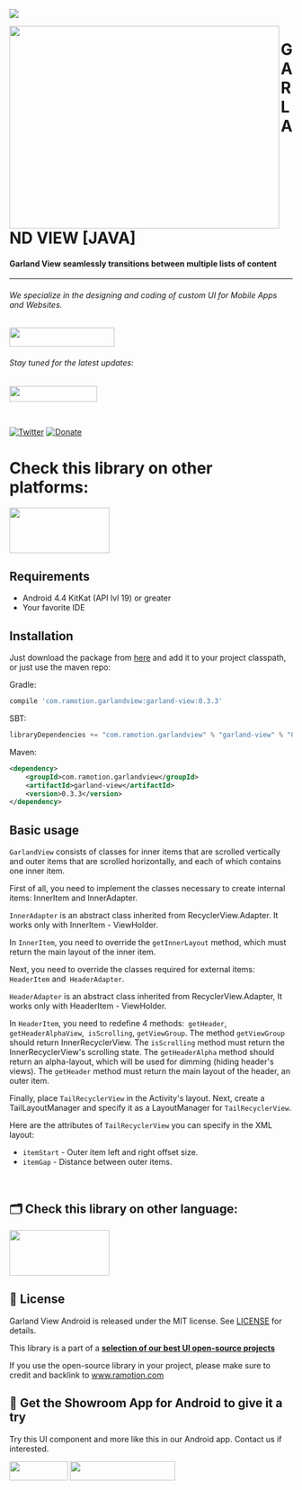 <a href="https://www.ramotion.com/agency/app-development/?utm_source=gthb&utm_medium=repo&utm_campaign=garland-view-android"><img src="https://github.com/Ramotion/folding-cell/blob/master/header.png"></a>

<a href="https://github.com/Ramotion/garland-view-android">
<img align="left" src="https://github.com/Ramotion/garland-view-android/blob/master/preview.gif" width="480" height="360" /></a>

<p><h1 align="left">GARLAND VIEW [JAVA]</h1></p>

<h4>Garland View seamlessly transitions between multiple lists of content</h4>


___


<p><h6>We specialize in the designing and coding of custom UI for Mobile Apps and Websites.</h6>
<a href="https://www.ramotion.com/agency/app-development/?utm_source=gthb&utm_medium=repo&utm_campaign=garland-view-android">
<img src="https://github.com/ramotion/gliding-collection/raw/master/contact_our_team@2x.png" width="187" height="34"></a>
</p>
<p><h6>Stay tuned for the latest updates:</h6>
<a href="https://goo.gl/rPFpid" >
<img src="https://i.imgur.com/ziSqeSo.png/" width="156" height="28"></a></p>

</br>

[![Twitter](https://img.shields.io/badge/Twitter-@Ramotion-blue.svg?style=flat)](http://twitter.com/Ramotion)
[![Donate](https://img.shields.io/badge/Donate-PayPal-blue.svg)](https://paypal.me/Ramotion)

# Check this library on other platforms:
<a href="https://github.com/Ramotion/garland-view">
<img src="https://github.com/ramotion/navigation-stack/raw/master/Swift@2x.png" width="178" height="81"></a>

## Requirements
- Android 4.4 KitKat (API lvl 19) or greater
- Your favorite IDE

## Installation
Just download the package from [here](http://central.maven.org/maven2/com/ramotion/garlandview/garland-view/0.3.3/garland-view-0.3.3.aar) and add it to your project classpath, or just use the maven repo:

Gradle:
```groovy
compile 'com.ramotion.garlandview:garland-view:0.3.3'
```
SBT:
```scala
libraryDependencies += "com.ramotion.garlandview" % "garland-view" % "0.3.3"
```
Maven:
```xml
<dependency>
    <groupId>com.ramotion.garlandview</groupId>
    <artifactId>garland-view</artifactId>
    <version>0.3.3</version>
</dependency>
```


## Basic usage

`GarlandView` consists of classes for inner items that are scrolled vertically
and outer items that are scrolled horizontally, and each of which contains
one inner item.

First of all, you need to implement the classes necessary to create internal items: InnerItem and InnerAdapter.

`InnerAdapter` is an abstract class inherited from RecyclerView.Adapter.
It works only with InnerItem - ViewHolder.

In `InnerItem`, you need to override the `getInnerLayout` method, which must return
the main layout of the inner item.

Next, you need to override the classes required for external items: `HeaderItem` and` HeaderAdapter`.

`HeaderAdapter` is an abstract class inherited from RecyclerView.Adapter,
It works only with HeaderItem - ViewHolder.

In `HeaderItem`, you need to redefine 4 methods:` getHeader`, `getHeaderAlphaView`,` isScrolling`, `getViewGroup`.
The method `getViewGroup` should return InnerRecyclerView.
The `isScrolling` method must return the InnerRecyclerView's scrolling state.
The `getHeaderAlpha` method should return an alpha-layout, which will be used for dimming (hiding header's views).
The `getHeader` method must return the main layout of the header, an outer item.

Finally, place `TailRecyclerView` in the Activity's layout. Next, create a TailLayoutManager and
specify it as a LayoutManager for `TailRecyclerView`.

Here are the attributes of `TailRecyclerView` you can specify in the XML layout:
* `itemStart` - Outer item left and right offset size.
* `itemGap` -  Distance between outer items.

<br>

## 🗂 Check this library on other language:
<a href="https://github.com/Ramotion/garland-view">
<img src="https://github.com/ramotion/navigation-stack/raw/master/Swift@2x.png" width="178" height="81"></a>

## 📄 License

Garland View Android is released under the MIT license.
See [LICENSE](./LICENSE) for details.

This library is a part of a <a href="https://github.com/Ramotion/android-ui-animation-components-and-libraries"><b>selection of our best UI open-source projects</b></a>

If you use the open-source library in your project, please make sure to credit and backlink to www.ramotion.com

## 📱 Get the Showroom App for Android to give it a try
Try this UI component and more like this in our Android app. Contact us if interested.

<a href="https://play.google.com/store/apps/details?id=com.ramotion.showroom" >
<img src="https://raw.githubusercontent.com/Ramotion/react-native-circle-menu/master/google_play@2x.png" width="104" height="34"></a>

<a href="https://www.ramotion.com/agency/app-development/?utm_source=gthb&utm_medium=repo&utm_campaign=garland-view-android">
<img src="https://github.com/ramotion/gliding-collection/raw/master/contact_our_team@2x.png" width="187" height="34"></a>
